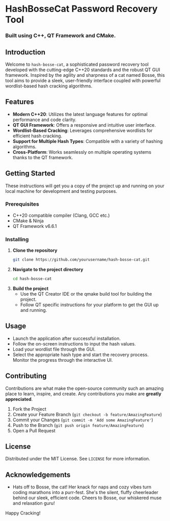 # HashBosseCat Password Recovery Tool
### Built using C++, QT Framework and CMake.

## Introduction
Welcome to `hash-bosse-cat`, a sophisticated password recovery tool developed with the cutting-edge C++20 standards and the robust QT GUI framework. Inspired by the agility and sharpness of a cat named Bosse, this tool aims to provide a sleek, user-friendly interface coupled with powerful wordlist-based hash cracking algorithms.

## Features
- **Modern C++20**: Utilizes the latest language features for optimal performance and code clarity.
- **QT GUI Framework**: Offers a responsive and intuitive user interface.
- **Wordlist-Based Cracking**: Leverages comprehensive wordlists for efficient hash cracking.
- **Support for Multiple Hash Types**: Compatible with a variety of hashing algorithms.
- **Cross-Platform**: Works seamlessly on multiple operating systems thanks to the QT framework.

## Getting Started
These instructions will get you a copy of the project up and running on your local machine for development and testing purposes.

### Prerequisites
- C++20 compatible compiler (Clang, GCC etc.)
- CMake & Ninja
- QT Framework v6.6.1

### Installing
1. **Clone the repository**
    ```bash
    git clone https://github.com/yourusername/hash-bosse-cat.git
    ```
2. **Navigate to the project directory**
    ```bash
    cd hash-bosse-cat
    ```
3. **Build the project**
    - Use the QT Creator IDE or the qmake build tool for building the project.
    - Follow QT specific instructions for your platform to get the GUI up and running.

## Usage
- Launch the application after successful installation.
- Follow the on-screen instructions to input the hash values.
- Load your wordlist file through the GUI.
- Select the appropriate hash type and start the recovery process. Monitor the progress through the interactive UI.

## Contributing
Contributions are what make the open-source community such an amazing place to learn, inspire, and create. Any contributions you make are **greatly appreciated**.

1. Fork the Project
2. Create your Feature Branch (`git checkout -b feature/AmazingFeature`)
3. Commit your Changes (`git commit -m 'Add some AmazingFeature'`)
4. Push to the Branch (`git push origin feature/AmazingFeature`)
5. Open a Pull Request

## License
Distributed under the MIT License. See `LICENSE` for more information.

## Acknowledgements
- Hats off to Bosse, the cat! Her knack for naps and cozy vibes turn coding marathons into a purr-fest. She's the silent, fluffy cheerleader behind our sleek, efficient code. Cheers to Bosse, our whiskered muse and relaxation guru!

Happy Cracking!